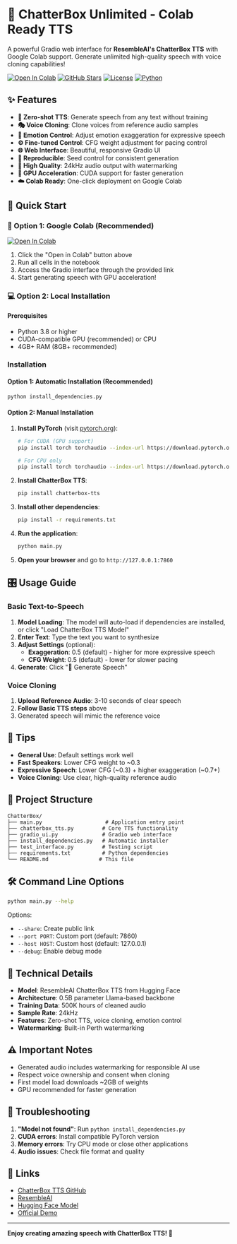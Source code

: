 # 🎤 ChatterBox Unlimited - Colab Ready TTS

A powerful Gradio web interface for **ResembleAI's ChatterBox TTS** with Google Colab support. Generate unlimited high-quality speech with voice cloning capabilities!

[![Open In Colab](https://colab.research.google.com/assets/colab-badge.svg)](https://colab.research.google.com/github/Wamp1re-Ai/Chatterbox-Unlimited-Colab/blob/main/ChatterBox_Unlimited_Colab.ipynb)
[![GitHub Stars](https://img.shields.io/github/stars/Wamp1re-Ai/Chatterbox-Unlimited-Colab?style=social)](https://github.com/Wamp1re-Ai/Chatterbox-Unlimited-Colab)
[![License](https://img.shields.io/badge/license-MIT-blue.svg)](LICENSE)
[![Python](https://img.shields.io/badge/python-3.8+-blue.svg)](https://python.org)

## ✨ Features

- **🎯 Zero-shot TTS**: Generate speech from any text without training
- **🎭 Voice Cloning**: Clone voices from reference audio samples
- **🎨 Emotion Control**: Adjust emotion exaggeration for expressive speech
- **⚙️ Fine-tuned Control**: CFG weight adjustment for pacing control
- **🌐 Web Interface**: Beautiful, responsive Gradio UI
- **🔄 Reproducible**: Seed control for consistent generation
- **🎵 High Quality**: 24kHz audio output with watermarking
- **🚀 GPU Acceleration**: CUDA support for faster generation
- **☁️ Colab Ready**: One-click deployment on Google Colab

## 🚀 Quick Start

### 🌟 Option 1: Google Colab (Recommended)

[![Open In Colab](https://colab.research.google.com/assets/colab-badge.svg)](https://colab.research.google.com/github/Wamp1re-Ai/Chatterbox-Unlimited-Colab/blob/main/ChatterBox_Unlimited_Colab.ipynb)

1. Click the "Open in Colab" button above
2. Run all cells in the notebook
3. Access the Gradio interface through the provided link
4. Start generating speech with GPU acceleration!

### 💻 Option 2: Local Installation

#### Prerequisites
- Python 3.8 or higher
- CUDA-compatible GPU (recommended) or CPU
- 4GB+ RAM (8GB+ recommended)

### Installation

#### Option 1: Automatic Installation (Recommended)
```bash
python install_dependencies.py
```

#### Option 2: Manual Installation

1. **Install PyTorch** (visit [pytorch.org](https://pytorch.org/get-started/locally/)):
   ```bash
   # For CUDA (GPU support)
   pip install torch torchaudio --index-url https://download.pytorch.org/whl/cu118
   
   # For CPU only
   pip install torch torchaudio --index-url https://download.pytorch.org/whl/cpu
   ```

2. **Install ChatterBox TTS**:
   ```bash
   pip install chatterbox-tts
   ```

3. **Install other dependencies**:
   ```bash
   pip install -r requirements.txt
   ```

4. **Run the application**:
   ```bash
   python main.py
   ```

5. **Open your browser** and go to `http://127.0.0.1:7860`

## 🎛️ Usage Guide

### Basic Text-to-Speech

1. **Model Loading**: The model will auto-load if dependencies are installed, or click "Load ChatterBox TTS Model"
2. **Enter Text**: Type the text you want to synthesize
3. **Adjust Settings** (optional):
   - **Exaggeration**: 0.5 (default) - higher for more expressive speech
   - **CFG Weight**: 0.5 (default) - lower for slower pacing
4. **Generate**: Click "🎤 Generate Speech"

### Voice Cloning

1. **Upload Reference Audio**: 3-10 seconds of clear speech
2. **Follow Basic TTS steps** above
3. Generated speech will mimic the reference voice

## 🎯 Tips

- **General Use**: Default settings work well
- **Fast Speakers**: Lower CFG weight to ~0.3
- **Expressive Speech**: Lower CFG (~0.3) + higher exaggeration (~0.7+)
- **Voice Cloning**: Use clear, high-quality reference audio

## 📁 Project Structure

```
ChatterBox/
├── main.py                    # Application entry point
├── chatterbox_tts.py         # Core TTS functionality
├── gradio_ui.py              # Gradio web interface
├── install_dependencies.py   # Automatic installer
├── test_interface.py         # Testing script
├── requirements.txt          # Python dependencies
└── README.md                # This file
```

## 🛠️ Command Line Options

```bash
python main.py --help
```

Options:
- `--share`: Create public link
- `--port PORT`: Custom port (default: 7860)
- `--host HOST`: Custom host (default: 127.0.0.1)
- `--debug`: Enable debug mode

## 🔧 Technical Details

- **Model**: ResembleAI ChatterBox TTS from Hugging Face
- **Architecture**: 0.5B parameter Llama-based backbone
- **Training Data**: 500K hours of cleaned audio
- **Sample Rate**: 24kHz
- **Features**: Zero-shot TTS, voice cloning, emotion control
- **Watermarking**: Built-in Perth watermarking

## ⚠️ Important Notes

- Generated audio includes watermarking for responsible AI use
- Respect voice ownership and consent when cloning
- First model load downloads ~2GB of weights
- GPU recommended for faster generation

## 🐛 Troubleshooting

1. **"Model not found"**: Run `python install_dependencies.py`
2. **CUDA errors**: Install compatible PyTorch version
3. **Memory errors**: Try CPU mode or close other applications
4. **Audio issues**: Check file format and quality

## 🔗 Links

- [ChatterBox TTS GitHub](https://github.com/resemble-ai/chatterbox)
- [ResembleAI](https://www.resemble.ai/)
- [Hugging Face Model](https://huggingface.co/ResembleAI/chatterbox)
- [Official Demo](https://huggingface.co/spaces/ResembleAI/Chatterbox)

---

**Enjoy creating amazing speech with ChatterBox TTS! 🎉**
